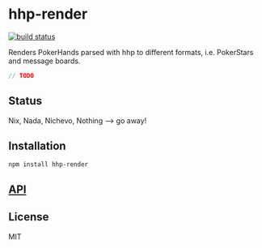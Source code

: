 # hhp-render
[![build status](https://secure.travis-ci.org/thlorenz/hhp-render.png)](http://travis-ci.org/thlorenz/hhp-render)

Renders PokerHands parsed with hhp to different formats, i.e. PokerStars and message boards.

```js
// TODO
```

## Status

Nix, Nada, Nichevo, Nothing --> go away!

## Installation

    npm install hhp-render

## [API](https://thlorenz.github.io/hhp-render)


## License

MIT
